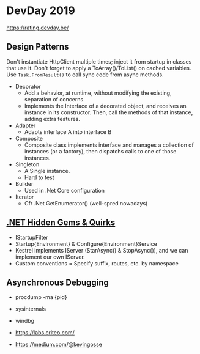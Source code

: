 # DevDay 2019

<https://rating.devday.be/>

## Design Patterns

Don't instantiate HttpClient multiple times; inject it from startup in classes that use it.
Don't forget to apply a ToArray()/ToList() on cached variables.
Use `Task.FromResult()` to call sync code from async methods.

* Decorator
  * Add a behavior, at runtime, without modifying the existing, separation of concerns.
  * Implements the Interface of a decorated object, and receives an instance in its constructor. Then, call the methods of that instance, adding extra features.
* Adapter
  * Adapts interface A into interface B
* Composite
  * Composite class implements interface and manages a collection of instances (or a factory), then dispatchs calls to one of those instances.
* Singleton
  * A Single instance.
  * Hard to test
* Builder
  * Used in .Net Core configuration
* Iterator
  * Cfr .Net GetEnumerator() (well-spred nowadays)

## [.NET Hidden Gems & Quirks](https://github.com/faniereynders/aspnetcore-hidden-gems)

* IStartupFilter
* Startup{Environment} & Configure{Environment}Service
* Kestrel implements IServer (StarAsync() & StopAsync()), and we can implement our own IServer.
* Custom conventions = Specify suffix, routes, etc. by namespace

## Asynchronous Debugging

* procdump -ma {pid}
* sysinternals
* windbg

* <https://labs.criteo.com/>
* <https://medium.com/@kevingosse>
